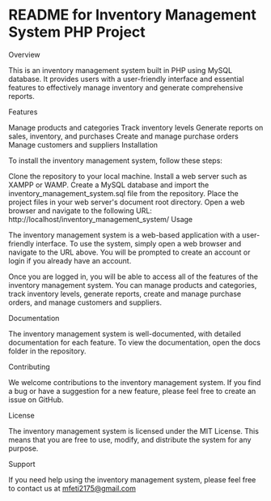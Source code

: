 # README for Inventory Management System PHP Project

Overview

This is an inventory management system built in PHP using MySQL database. It provides users with a user-friendly interface and essential features to effectively manage inventory and generate comprehensive reports.

Features

Manage products and categories
Track inventory levels
Generate reports on sales, inventory, and purchases
Create and manage purchase orders
Manage customers and suppliers
Installation

To install the inventory management system, follow these steps:

Clone the repository to your local machine.
Install a web server such as XAMPP or WAMP.
Create a MySQL database and import the inventory_management_system.sql file from the repository.
Place the project files in your web server's document root directory.
Open a web browser and navigate to the following URL:
http://localhost/inventory_management_system/
Usage

The inventory management system is a web-based application with a user-friendly interface. To use the system, simply open a web browser and navigate to the URL above. You will be prompted to create an account or login if you already have an account.

Once you are logged in, you will be able to access all of the features of the inventory management system. You can manage products and categories, track inventory levels, generate reports, create and manage purchase orders, and manage customers and suppliers.

Documentation

The inventory management system is well-documented, with detailed documentation for each feature. To view the documentation, open the docs folder in the repository.

Contributing

We welcome contributions to the inventory management system. If you find a bug or have a suggestion for a new feature, please feel free to create an issue on GitHub.

License

The inventory management system is licensed under the MIT License. This means that you are free to use, modify, and distribute the system for any purpose.

Support

If you need help using the inventory management system, please feel free to contact us at mfeti2175@gmail.com
